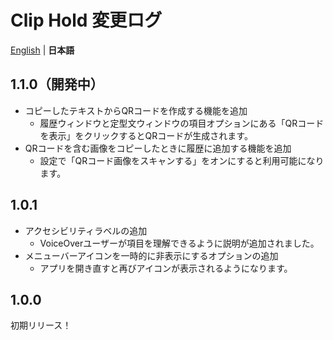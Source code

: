 # Clip Hold 変更ログ
[English](/CHANGELOG.md) | **日本語**

## 1.1.0（開発中）
- コピーしたテキストからQRコードを作成する機能を追加
  - 履歴ウィンドウと定型文ウィンドウの項目オプションにある「QRコードを表示」をクリックするとQRコードが生成されます。
- QRコードを含む画像をコピーしたときに履歴に追加する機能を追加
  - 設定で「QRコード画像をスキャンする」をオンにすると利用可能になります。

## 1.0.1
- アクセシビリティラベルの追加
  - VoiceOverユーザーが項目を理解できるように説明が追加されました。
- メニューバーアイコンを一時的に非表示にするオプションの追加
  - アプリを開き直すと再びアイコンが表示されるようになります。

## 1.0.0
初期リリース！